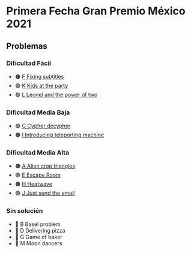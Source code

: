 # Primera Fecha Gran Premio México 2021

## Problemas

### Dificultad Fácil

- 🟠 [F Fixing subtitles](./F/)
- 🟢 [K Kids at the party](./K/)
- 🟢 [L Leonel and the power of two](./L/)

### Dificultad Media Baja

- 🟢 [C Cypher decypher](./C/)
- 🟠 [I Introducing teleporting machine](./I/)

### Dificultad Media Alta

- 🟠 [A Alien crop triangles](./A/)
- 🟢 [E Escape Room](./E/)
- 🟠 [H Heatwave](./H/)
- 🟢 [J Just send the email](./J/)

### Sin solución

- 🔴 B Basel problem
- 🔴 D Delivering pizza
- 🔴 G Game of baker
- 🔴 M Moon dancers
